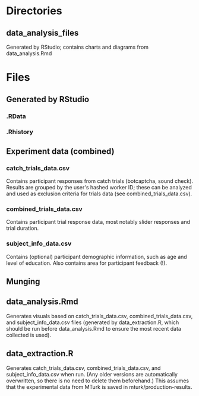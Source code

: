 # Directories

## data\_analysis\_files

Generated by RStudio; contains charts and diagrams from data\_analysis.Rmd

# Files

## Generated by RStudio

### .RData

### .Rhistory

## Experiment data (combined)

### catch\_trials\_data.csv

Contains participant responses from catch trials (botcaptcha, sound check). Results are grouped by the user's hashed worker ID; these can be analyzed and used as exclusion criteria for trials data (see combined\_trials\_data.csv).

### combined\_trials\_data.csv

Contains participant trial response data, most notably slider responses and trial duration.

### subject\_info\_data.csv

Contains (optional) participant demographic information, such as age and level of education. Also contains area for participant feedback (!).

## Munging

## data\_analysis.Rmd

Generates visuals based on catch\_trials\_data.csv, combined\_trials\_data.csv, and subject\_info\_data.csv files (generated by data\_extraction.R, which should be run before data\_analysis.Rmd to ensure the most recent data collected is used).

## data\_extraction.R

Generates catch\_trials\_data.csv, combined\_trials\_data.csv, and subject\_info\_data.csv when run. (Any older versions are automatically overwritten, so there is no need to delete them beforehand.) This assumes that the experimental data from MTurk is saved in mturk/production-results.